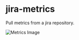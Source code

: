 jira-metrics
============

Pull metrics from a jira repository.

![Metrics Image][1]

 [1]: https://raw.githubusercontent.com/lotsabackscatter/jira-metrics/master/screenshots/metrics.jpg "Metrics Image"
